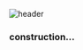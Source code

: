 ![header](https://capsule-render.vercel.app/api?type=wave&color=auto&height=300&section=header&text=capsule%20render&fontSize=90)



<h3>construction...</h3>
